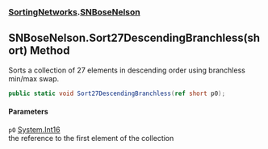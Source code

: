 ### [SortingNetworks](SortingNetworks.md 'SortingNetworks').[SNBoseNelson](SortingNetworks_SNBoseNelson.md 'SortingNetworks.SNBoseNelson')
## SNBoseNelson.Sort27DescendingBranchless(short) Method
Sorts a collection of 27 elements in descending order using branchless min/max swap.  
```csharp
public static void Sort27DescendingBranchless(ref short p0);
```
#### Parameters
<a name='SortingNetworks_SNBoseNelson_Sort27DescendingBranchless(short)_p0'></a>
`p0` [System.Int16](https://docs.microsoft.com/en-us/dotnet/api/System.Int16 'System.Int16')  
the reference to the first element of the collection
  
